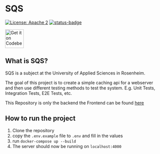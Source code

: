 # SQS
[![License: Apache 2](https://img.shields.io/badge/License-Apache2-blue.svg)](https://www.apache.org/licenses/LICENSE-2.0.html)
[![status-badge](https://woodpecker.birkenfunk.de/api/badges/4/status.svg)](https://woodpecker.birkenfunk.de/repos/4)

<a href="https://codeberg.org/Birkenfunk/SQS">
 <img alt="Get it on Codeberg" src="https://codeberg.org/Codeberg/GetItOnCodeberg/media/branch/main/get-it-on-neon-blue.png" height="60">
</a>

## What is SQS?
SQS is a subject at the University of Applied Sciences in Rosenheim.

The goal of this project is to create a simple caching api for a webserver and then use different testing methods to test the system. E.g. Unit Tests, Integration Tests, E2E Tests, etc.

This Repository is only the backend the Frontend can be found [here](https://codeberg.org/Birkenfunk/SQS-Frontend)

## How to run the project
1. Clone the repository
2. copy the `.env.example` file to `.env` and fill in the values
3. run `docker-compose up --build`
4. The server should now be running on `localhost:4000`

